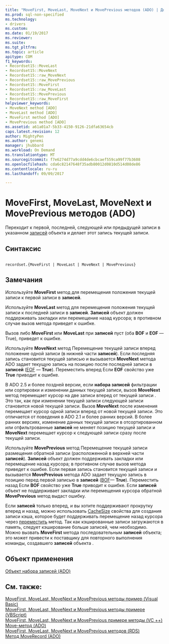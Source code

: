 ```yaml
---
title: "MoveFirst, MoveLast, MoveNext и MovePrevious методов (ADO) | Документы Microsoft"
ms.prod: sql-non-specified
ms.technology:
- drivers
ms.custom: 
ms.date: 01/19/2017
ms.reviewer: 
ms.suite: 
ms.tgt_pltfrm: 
ms.topic: article
apitype: COM
f1_keywords:
- Recordset15::MoveLast
- Recordset15::MoveNext
- Recordset15::raw_MoveNext
- Recordset15::raw_MovePrevious
- Recordset15::MoveFirst
- Recordset15::raw_MoveLast
- Recordset15::MovePrevious
- Recordset15::raw_MoveFirst
helpviewer_keywords:
- MoveNext method [ADO]
- MoveLast method [ADO]
- MoveFirst method [ADO]
- MovePrevious method [ADO]
ms.assetid: a61a01a7-5b33-4150-9126-21dfa63654cb
caps.latest.revision: 12
author: MightyPen
ms.author: genemi
manager: jhubbard
ms.workload: On Demand
ms.translationtype: MT
ms.sourcegitcommit: f7e6274d77a9cdd4de6cbcaef559ca99f77b3608
ms.openlocfilehash: cda6c82147648f35adb80012d0810d514d08de86
ms.contentlocale: ru-ru
ms.lasthandoff: 09/09/2017

---
```

# <a name="movefirst-movelast-movenext-and-moveprevious-methods-ado"></a>MoveFirst, MoveLast, MoveNext и MovePrevious методов (ADO)
Переходит к первой, последней, следующей или предыдущей записи в указанном [записей](../../../ado/reference/ado-api/recordset-object-ado.md) объекта и делает этот запись текущей записи.  
  
## <a name="syntax"></a>Синтаксис  
  
```  
  
recordset.{MoveFirst | MoveLast | MoveNext | MovePrevious}  
```  
  
## <a name="remarks"></a>Замечания  
 Используйте **MoveFirst** метод для перемещения положения текущей записи к первой записи в **записей**.  
  
 Используйте **MoveLast** метод для перемещения положения текущей записи к последней записи в **записей**. **Записей** объект должен поддерживать закладки или перемещение назад курсора; в противном случае вызов метода приведет к ошибке.  
  
 Вызов либо **MoveFirst** или **MoveLast** при **записей** пуст (оба **BOF** и **EOF** — True), приведет к ошибке.  
  
 Используйте **MoveNext** метод Перемещение текущей записи вперед положение одной записи (в нижней части **записей**). Если последняя запись становится текущей записью и вызывается **MoveNext** метода ADO задает текущую запись на позицию после последней записи в **записей** ([EOF](../../../ado/reference/ado-api/bof-eof-properties-ado.md) — **True**). Переместить вперед Если **EOF** свойство уже **True** приводит к ошибке.  
  
 В ADO 2.5 и более поздней версии, если **набора записей** фильтрации или сортировки и изменении данных текущей записи, вызов **MoveNext** метод перемещает курсор на две записи вперед от текущей записи . Это так, как при изменении текущей записи следующей записи становится новой текущей записи. Вызов **MoveNext** после изменения перемещает курсор одной записи вперед от новой текущей записи. Это отличается от поведения в ADO 2.1 и более ранних версий. В более ранних версиях, изменение данных текущей записи в отсортированном или отфильтрованные **записей** не меняет позицию текущей записи и **MoveNext** перемещает курсор к следующей записи сразу после текущей записи.  
  
 Используйте **MovePrevious** метод Перемещение текущей записи размещения обратной записи (расположенной в верхней части **записей**). **Записей** объект должен поддерживать закладки или перемещение назад курсора; в противном случае вызов метода приведет к ошибке. Если первая запись становится текущей записи и вызывается **MovePrevious** метода ADO задает текущую запись в позицию перед первой записью в **записей** ([BOF](../../../ado/reference/ado-api/bof-eof-properties-ado.md)— **True**). Переместить назад Если **BOF** свойство уже **True** приводит к ошибке. Если **записей** объект не поддерживает закладки или перемещения курсора обратной **MovePrevious** метод выдаст ошибку.  
  
 Если **записей** только вперед, и вы хотите поддерживают прокрутку вперед и назад, можно использовать [CacheSize](../../../ado/reference/ado-api/cachesize-property-ado.md) свойства для создания записи кэша, которое будет поддерживать перемещение назад курсора через [переместить](../../../ado/reference/ado-api/move-method-ado.md) метод. Так как кэшированные записи загружаются в память, следует кэширование больше записей, чем необходимо. Можно вызвать **MoveFirst** метода последовательным **записей** объекта; это может привести к поставщику для повторного выполнения команды, создавшего **записей** объекта .  
  
## <a name="applies-to"></a>Объект применения  
 [Объект набора записей (ADO)](../../../ado/reference/ado-api/recordset-object-ado.md)  
  
## <a name="see-also"></a>См. также:  
 [MoveFirst, MoveLast, MoveNext и MovePrevious методы пример (Visual Basic)](../../../ado/reference/ado-api/movefirst-movelast-movenext-and-moveprevious-methods-example-vb.md)   
 [MoveFirst, MoveLast, MoveNext и MovePrevious методы примере (VBScript)](../../../ado/reference/ado-api/movefirst-movelast-movenext-and-moveprevious-methods-example-vbscript.md)   
 [MoveFirst, MoveLast, MoveNext и MovePrevious примере методы (VC ++)](../../../ado/reference/ado-api/movefirst-movelast-movenext-and-moveprevious-methods-example-vc.md)   
 [Move-метод (ADO)](../../../ado/reference/ado-api/move-method-ado.md)   
 [MoveFirst, MoveLast, MoveNext и MovePrevious методов (RDS)](../../../ado/reference/rds-api/movefirst-movelast-movenext-and-moveprevious-methods-rds.md)   
 [Метод MoveRecord (ADO)](../../../ado/reference/ado-api/moverecord-method-ado.md)


